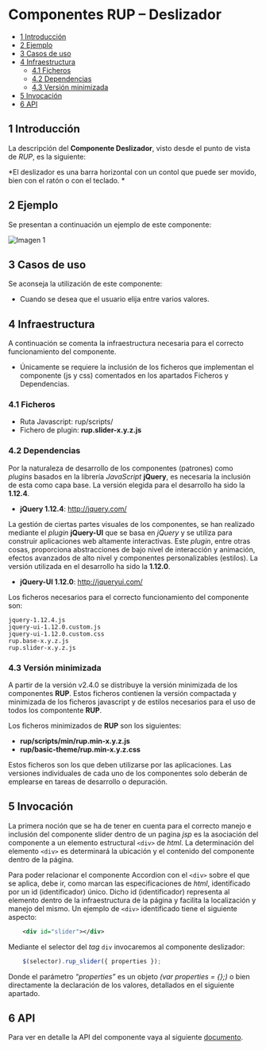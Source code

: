 #	Componentes RUP – Deslizador


<!-- MDTOC maxdepth:6 firsth1:1 numbering:0 flatten:0 bullets:1 updateOnSave:1 -->

   - [1 Introducción](#intro)   
   - [2 Ejemplo](#ejemplo)   
   - [3  Casos de uso](#casos-de-uso)   
   - [4    Infraestructura](#infraestructura)   
      - [4.1 Ficheros](#ficheros)   
      - [4.2 Dependencias](#dependencias)   
      - [4.3 Versión minimizada](#v-minimizada)   
   - [5 Invocación](#invocac)   
   - [6 API](#api)   

<!-- /MDTOC -->

<a id="intro"></a>
## 1 Introducción
La descripción del **Componente Deslizador**, visto desde el punto de vista de *RUP*, es la siguiente:

*El deslizador es una barra horizontal con un contol que puede ser movido, bien con el ratón o con el teclado.
*

<a id="ejemplo"></a>
## 2 Ejemplo
Se presentan a continuación un ejemplo de este componente:

![Imagen 1](img/rup.slider_1.png)


<a id="casos-de-uso"></a>
## 3  Casos de uso
Se aconseja la utilización de este componente:

+	Cuando se desea que el usuario elija entre varios valores.

<a id="infraestructura"></a>
## 4	Infraestructura
A continuación se comenta la infraestructura necesaria para el correcto funcionamiento del componente.

* Únicamente se requiere la inclusión de los ficheros que implementan el componente (js y css) comentados en los apartados Ficheros y Dependencias.

<a id="ficheros"></a>
### 4.1 Ficheros

- Ruta Javascript: rup/scripts/
- Fichero de plugin: **rup.slider-x.y.z.js**

<a id="dependencias"></a>
### 4.2 Dependencias

Por la naturaleza de desarrollo de los componentes (patrones) como *plugins* basados en la librería *JavaScript* **jQuery**, es necesaria la inclusión de esta como capa base. La versión elegida para el desarrollo ha sido la **1.12.4**.
* **jQuery 1.12.4**: http://jquery.com/

La gestión de ciertas partes visuales de los componentes, se han realizado mediante el *plugin* **jQuery-UI** que se basa en *jQuery* y se utiliza para construir aplicaciones web altamente interactivas. Este *plugin*, entre otras cosas, proporciona abstracciones de bajo nivel de interacción y animación, efectos avanzados de alto nivel y componentes personalizables (estilos). La versión utilizada en el desarrollo ha sido la **1.12.0**.

* **jQuery-UI 1.12.0**: http://jqueryui.com/


Los ficheros necesarios para el correcto funcionamiento del componente son:

    jquery-1.12.4.js
    jquery-ui-1.12.0.custom.js
    jquery-ui-1.12.0.custom.css
    rup.base-x.y.z.js
    rup.slider-x.y.z.js

<a id="v-minimizada"></a>
### 4.3 Versión minimizada

A partir de la versión v2.4.0 se distribuye la versión minimizada de los componentes **RUP**. Estos ficheros contienen la versión compactada y minimizada de los ficheros javascript y de estilos necesarios para el uso de todos los compontente **RUP**.

Los ficheros minimizados de **RUP** son los siguientes:
* **rup/scripts/min/rup.min-x.y.z.js**
* **rup/basic-theme/rup.min-x.y.z.css**

Estos ficheros son los que deben utilizarse por las aplicaciones. Las versiones individuales de cada uno de los componentes solo deberán de emplearse en tareas de desarrollo o depuración.

<a id="invocac"></a>
## 5 Invocación

La primera noción que se ha de tener en cuenta para el correcto manejo e inclusión del componente slider dentro de un pagina *jsp* es la asociación del componente a un elemento estructural `<div>` de *html*. La determinación del elemento `<div>` es determinará la ubicación y el contenido del componente dentro de la página.

Para poder relacionar el componente Accordion con el `<div>` sobre el que se aplica, debe ir, como marcan las especificaciones de *html*, identificado por un id (identificador) único. Dicho id (identificador) representa al elemento dentro de la infraestructura de la página y facilita la localización y manejo del mismo. Un ejemplo de `<div>` identificado tiene el siguiente aspecto:
```xml
	<div id="slider"></div>
```
Mediante el selector del *tag* ```div``` invocaremos al componente deslizador:

```javascript
	$(selector).rup_slider({ properties });
```

Donde el parámetro *“properties”* es un objeto *(var properties = {};)* o bien directamente la declaración de los valores, detallados en el siguiente apartado.

<a id="api"></a>
## 6 API

Para ver en detalle la API del componente vaya al siguiente [documento](../api/rup.slider.md).
